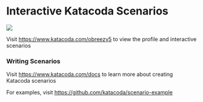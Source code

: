 # Interactive Katacoda Scenarios

[![](http://shields.katacoda.com/katacoda/obreezy5/count.svg)](https://www.katacoda.com/obreezy5 "Get your profile on Katacoda.com")

Visit https://www.katacoda.com/obreezy5 to view the profile and interactive scenarios

### Writing Scenarios
Visit https://www.katacoda.com/docs to learn more about creating Katacoda scenarios

For examples, visit https://github.com/katacoda/scenario-example
